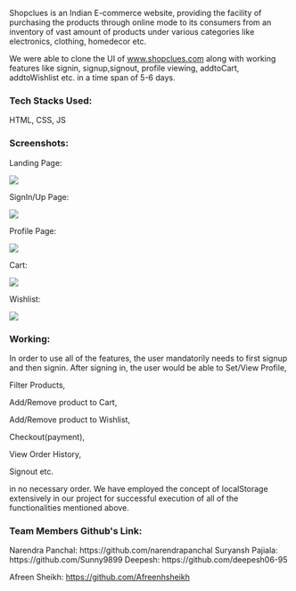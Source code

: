 Shopclues is an Indian E-commerce website, providing the facility of purchasing the products through online mode to its consumers from an inventory of vast amount of products under various categories like electronics, clothing, homedecor etc.

We were able to clone the UI of www.shopclues.com along with working features like signin, signup,signout, profile viewing, addtoCart, addtoWishlist etc. in a time span of 5-6 days.

<h3>Tech Stacks Used:</h3> HTML, CSS, JS



<h3>Screenshots:</h3>


Landing Page: 

![](https://miro.medium.com/max/700/1*KXOwgluxGVuVpHk5A0vi1Q.png)

SignIn/Up Page:  

![](https://miro.medium.com/max/700/1*85jx2YEtJZA_tzgxt7txNQ.png)

Profile Page: 

![](https://miro.medium.com/max/700/1*QSwoLd8EVxXZD-ZmM2jLZg.png)

Cart: 

![](https://miro.medium.com/max/700/1*p2EEh9O_NvwoVVz9UtGYdg.png)

Wishlist: 

![](https://lh3.googleusercontent.com/oH1CUCmrYTuYtYT7qeCSF_F0v850vTOf7JYA0bziePOLFgw75wnbu4y_q8m_DeUNGnHm7RQZB00Wm-XzUErxRtkfVMGHLhvL-PQk_oiS40_ZShnzQSfurm_GXQusTQxOL0Q51WNLyVP8zZJ1HpSmFCAWT74q8gvfBpwyUe6tNvUotPNUMqfYBnmchwrhf7etnYcNRvhQGMIDQY1oO9MZ72VRHne0DiNYTZdLEuyKrpeCK7ZO_3RVmR3S4J26AWS5LDwyAiDSDL6Doo1Y0yihP3gUsEy4Xcbbe_d9-0odBngrHgMZoSoTypNWgQkV2kOMlira4QbIwvpmIKM_Yb8bLtFRZAJ5TJ8Y-p1pT2h8-OqBki4MQMpC_F4hJgxGBJ4mzq0LSY7z1KHaPCuRDFqc4kdmMbPatr_7phTplL7YEMJb1JqQz6pf2ive8NfeN1APBd7q_JsxmcRn94S0Tw9kaqlZOgZNvLMg8I73WAjlk1sBdtLEWTYnlH46TQYD8Ce1WR5teINzVDutx-6PY0JhOT__FPF5xZvmySOdqLsc4y9oiRTMqPAPUB9r6f7CXu0QZPlsuT9s0rvoWhEGU8IXmw2x_qsFN5F-gZr2LYh2OU5PrSqxK1oI469n5wKYiCTHz4tnTHxeMy4B-KLlOVj5ua9mBmED3itIFrj_4atQDIy6wUjYOsCA32hjx2O6eyN4OPOpOZMbzOxLiJs5JQjsUbZoHA=w1023-h650-no?authuser=0)



<h3>Working:</h3>
In order to use all of the features, the user mandatorily needs to first signup and then signin. After signing in, the user would be able to 
Set/View Profile,

Filter Products,

Add/Remove product to Cart,

Add/Remove product to Wishlist,

Checkout(payment),

View Order History,

Signout etc.

in no necessary order. We have employed the concept of localStorage extensively in our project for successful execution of all of the functionalities mentioned above.



<h3>Team Members Github's Link: </h3>
Narendra Panchal: https://github.com/narendrapanchal
Suryansh Pajiala: https://github.com/Sunny9899
Deepesh: https://github.com/deepesh06-95

Afreen Sheikh: https://github.com/Afreenhsheikh
